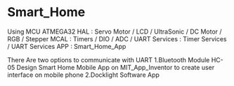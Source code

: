 # Smart_Home
Using MCU ATMEGA32
HAL : Servo Motor / LCD / UltraSonic / DC Motor / RGB / Stepper
MCAL : Timers / DIO / ADC / UART
Services : Timer Services / UART Services
APP : Smart_Home_App

There Are two options to communicate with UART 
1.Bluetooth Module HC-05 
Design Smart Home Mobile App on MIT_App_Inventor to create user interface on mobile phone 
2.Docklight Software App 

